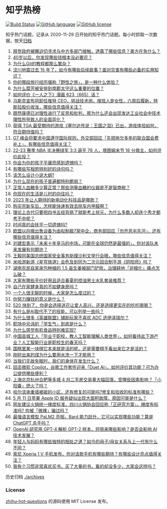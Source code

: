 # 知乎热榜
[![Build Status](https://github.com/ToWeLong/zhihu-hot-questions/workflows/CI/badge.svg)](https://github.com/ToWeLong/zhihu-hot-questions/actions)
[![GitHub language](https://img.shields.io/badge/language-golang-orange.svg)](https://golang.org/)
[![GitHub license](https://img.shields.io/github/license/ToWeLong/zhihu-hot-questions)](https://github.com/ToWeLong/zhihu-hot-questions/blob/main/LICENSE)

知乎热门话题，记录从 2020-11-29 日开始的知乎热门话题。每小时抓取一次数据，按天[归档](./archives)

<!-- BEGIN -->

1. [拜登政府被曝迫切寻求与中方多部门接触，透露了哪些信息？美方在急什么？](https://www.zhihu.com/question/600414768)
1. [40岁以后，你发现哪些钱根本没必要花？](https://www.zhihu.com/question/593808844)
1. [为什么Git的教程都那么繁杂？](https://www.zhihu.com/question/594294987)
1. [汶川地震过去 15 年了，如今有哪些后续故事？面对灾害有哪些必备的实用知识？](https://www.zhihu.com/question/600397295)
1. [你的哪段旅行经历堪称「野性之旅」，是一种什么体验？](https://www.zhihu.com/question/599400263)
1. [为什么糜芳被安排到南郡太守这么重要的位置？](https://www.zhihu.com/question/600135127)
1. [如何评价《一人之下》漫画 623（665）话？](https://www.zhihu.com/question/600483964)
1. [马斯克宣布将卸任推特 CEO，转战技术岗，接班人是女性，六周后履新，特斯拉股价收涨，哪些信息值得关注？](https://www.zhihu.com/question/600515537)
1. [既然康德已对理性进行了反思和批判，那为什么还会出现发达工业社会中技术理性所导致人的全面异化？](https://www.zhihu.com/question/599687445)
1. [获得 TGA 最受期待的游戏《塞尔达传说：王国之泪》已出，游戏体验如何，符合期待值吗？](https://www.zhihu.com/question/600423960)
1. [G7 峰会将要求中国遵守国际规则，外交部回应「先把拖欠多年的联合国会费补上」，有哪些信息值得关注？](https://www.zhihu.com/question/600376856)
1. [22-23 赛季 NBA 半决赛绿军 3:3 逼平 76 人，塔图姆末节 16 分救主，如何评价此役？](https://www.zhihu.com/question/600510055)
1. [你会为你的孩子平庸而感到遗憾吗？](https://www.zhihu.com/question/600292586)
1. [有哪些写相思特别好的诗句吗？](https://www.zhihu.com/question/600430793)
1. [该怎么设计小说大纲?](https://www.zhihu.com/question/522754151)
1. [为什么现在的孩子普遍都特别脆弱？](https://www.zhihu.com/question/591144391)
1. [正常人血糖多少算正常？那些测量血糖的仪器是不是智商税？](https://www.zhihu.com/question/600406792)
1. [你现在的生活是儿时的向往吗？](https://www.zhihu.com/question/600464629)
1. [2023 年让人期待的新电动化科技品是哪款？](https://www.zhihu.com/question/600145230)
1. [购买完新车后，怎样能快速有效去除车内甲醛啊？](https://www.zhihu.com/question/598955678)
1. [理论上古代只要把四书五经背熟了就能考上状元，为什么多数人却连个秀才都考不中呢？](https://www.zhihu.com/question/599169937)
1. [时间真的会抚平一切遗憾吗?](https://www.zhihu.com/question/598609827)
1. [欧盟以向俄出售设备为由拟制裁7家中企，商务部回应「勿开恶劣先河」，还有哪些信息值得关注？](https://www.zhihu.com/question/600386945)
1. [刘建宏表示「未来十年皇马的中场，可能在全球仍然是最强的」，你对该队未来发展有何期许？](https://www.zhihu.com/question/599906887)
1. [王毅同美国总统国家安全事务助理沙利文举行会晤，哪些信息值得关注？](https://www.zhihu.com/question/600465040)
1. [米哈游新游《星穹铁道》会危及到同为二次元回合制手游《阴阳师》吗？](https://www.zhihu.com/question/490940581)
1. [湖南农民自家承包种植的 1.5 亩生姜被部门铲除，治理耕地「非粮化」痛点怎么破？](https://www.zhihu.com/question/599970016)
1. [大家有哪些平价好用且适合春夏的控油男士水乳套装推荐？](https://www.zhihu.com/question/596583347)
1. [自己在家健身真的不如健身房吗？](https://www.zhihu.com/question/594532058)
1. [一个人很无聊的时候，大家是怎么度过的？](https://www.zhihu.com/question/599840116)
1. [你努力赚钱的意义是什么？](https://www.zhihu.com/question/599464402)
1. [520 快到了，你是会选择送花让爱人高兴，还是选择更实在的吃吃喝喝？](https://www.zhihu.com/question/599194431)
1. [有什么是AI取代不了的技能，可以列举一些吗？](https://www.zhihu.com/question/591359390)
1. [为什么很多《英雄联盟》辅助玩家不喜欢 ADC 选伊泽瑞尔？](https://www.zhihu.com/question/586639747)
1. [职场中忌讳的「学生气」到底是什么？](https://www.zhihu.com/question/310704459)
1. [为什么感觉有机食品特别难实现?](https://www.zhihu.com/question/599334791)
1. [中国县城工人「毕业于职校，教人工智能理解人类世界」，如何看待此下游产业？人工智能行业是职校生的春天吗？](https://www.zhihu.com/question/599741943)
1. [围棋里某一块棋它本来就是活的呢，还是需要棋手看出来它才是活的？](https://www.zhihu.com/question/599515555)
1. [刚挖出来的煤为什么要用水洗一下才能用？](https://www.zhihu.com/question/599303664)
1. [当我们无故失眠时，我们的身体在发生什么？](https://www.zhihu.com/question/599661839)
1. [回击微软 Copilot，谷歌工作套件迎来「Duet AI」，如何评价其功能？可为办公提供哪些便利？](https://www.zhihu.com/question/600314393)
1. [上海北京杭州合肥等多城 4 月二手房交易量大幅回落，受哪些因素影响？「小阳春」熄火了吗？](https://www.zhihu.com/question/600525783)
1. [哈尔滨承重墙被砸的小区，还有修复的可能吗?修复和验收的标准有哪些？](https://www.zhihu.com/question/600332434)
1. [5 月 11 日苹果 Apple ID 服务疑似出现大面积故障，原因可能是什么？](https://www.zhihu.com/question/600514273)
1. [网友建议火锅统一辣度标准，四川火锅协会回应称「正研究方案」，辣度有标准吗? 你被「微辣」骗过吗？](https://www.zhihu.com/question/600470570)
1. [最强语言模型 PaLM2 亮相，Bard 能力跃升，它可以实现哪些功能？算是 ChatGPT 杀手吗？](https://www.zhihu.com/question/600313536)
1. [OpenAI 研究用 GPT-4 解析 GPT-2 样本，将带来哪些影响？是否会影响 AI 技术发展？](https://www.zhihu.com/question/600308891)
1. [年轻人与妈妈有哪些独特的相处之道？如今的母子/母女关系与上一代有什么不同？](https://www.zhihu.com/question/599929515)
1. [索尼 Xperia 1 V 手机发布，你对该款手机有哪些期待？有哪些设计亮点值得关注？](https://www.zhihu.com/question/600367930)
1. [我有个习惯非常喜欢买书，买了大量的书，看的却没多少，大家会这样吗？](https://www.zhihu.com/question/598255239)

<!-- END -->

历史归档 [./archives](./archives)


### License
[zhihu-hot-questions](https://github.com/towelong/zhihu-hot-questions) 的源码使用 MIT License 发布。